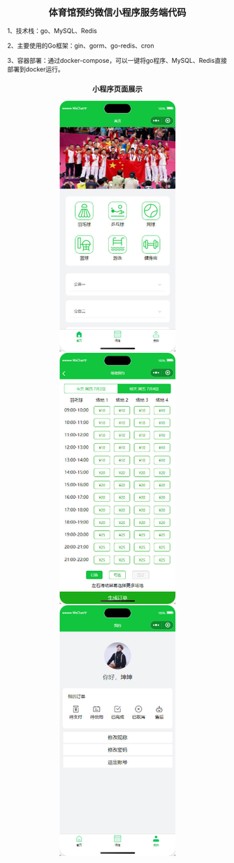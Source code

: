 <h2 align=center>体育馆预约微信小程序服务端代码</h2>

1、技术栈：go、MySQL、Redis

2、主要使用的Go框架：gin、gorm、go-redis、cron

3、容器部署：通过docker-compose，可以一键将go程序、MySQL、Redis直接部署到docker运行。

<h3 align=center>小程序页面展示</h4>

<div align=center>
<img src="Show/首页.jpg" alt="首页" width="265"/>
<img src="Show/预约.jpg" alt="预约" width="265"/>
<img src="Show/我的.jpg" alt="我的" width="265"/>
</div>
